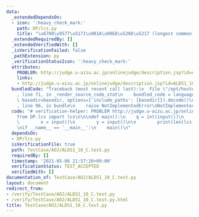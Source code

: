 ```yaml
---
data:
  _extendedDependsOn:
  - icon: ':heavy_check_mark:'
    path: DP/lcs.py
    title: "\u6700\u9577\u5171\u901A\u90E8\u5206\u5217 (longest common subsequence)"
  _extendedRequiredBy: []
  _extendedVerifiedWith: []
  _isVerificationFailed: false
  _pathExtension: py
  _verificationStatusIcon: ':heavy_check_mark:'
  attributes:
    PROBLEM: http://judge.u-aizu.ac.jp/onlinejudge/description.jsp?id=ALDS1_10_C
    links:
    - http://judge.u-aizu.ac.jp/onlinejudge/description.jsp?id=ALDS1_10_C
  bundledCode: "Traceback (most recent call last):\n  File \"/opt/hostedtoolcache/Python/3.9.6/x64/lib/python3.9/site-packages/onlinejudge_verify/documentation/build.py\"\
    , line 71, in _render_source_code_stat\n    bundled_code = language.bundle(stat.path,\
    \ basedir=basedir, options={'include_paths': [basedir]}).decode()\n  File \"/opt/hostedtoolcache/Python/3.9.6/x64/lib/python3.9/site-packages/onlinejudge_verify/languages/python.py\"\
    , line 96, in bundle\n    raise NotImplementedError\nNotImplementedError\n"
  code: "# verification-helper: PROBLEM http://judge.u-aizu.ac.jp/onlinejudge/description.jsp?id=ALDS1_10_C\n\
    from DP.lcs import lcs\n\n\ndef main():\n    q = int(input())\n    for _ in range(q):\n\
    \        x = input()\n        y = input()\n\n        print(len(lcs(x, y)))\n\n\
    \nif __name__ == '__main__':\n    main()\n"
  dependsOn:
  - DP/lcs.py
  isVerificationFile: true
  path: TestCase/AOJ/ALDS1_10_C.test.py
  requiredBy: []
  timestamp: '2021-05-06 21:57:26+09:00'
  verificationStatus: TEST_ACCEPTED
  verifiedWith: []
documentation_of: TestCase/AOJ/ALDS1_10_C.test.py
layout: document
redirect_from:
- /verify/TestCase/AOJ/ALDS1_10_C.test.py
- /verify/TestCase/AOJ/ALDS1_10_C.test.py.html
title: TestCase/AOJ/ALDS1_10_C.test.py
---
```

